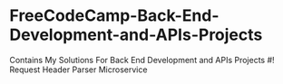# FreeCodeCamp-Back-End-Development-and-APIs-Projects
Contains My Solutions For Back End Development and APIs Projects 
#! Request Header Parser Microservice